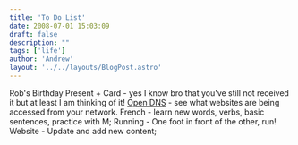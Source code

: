 ```yaml
---
title: 'To Do List'
date: 2008-07-01 15:03:09
draft: false
description: ""
tags: ['life']
author: 'Andrew'
layout: '../../layouts/BlogPost.astro'
---
```


Rob's Birthday Present + Card - yes I know bro that you've still not received it but at least I am thinking of it! [Open DNS](http://www.opendns.com/) - see what websites are being accessed from your network. French - learn new words, verbs, basic sentences, practice with M; Running - One foot in front of the other, run! Website - Update and add new content;
